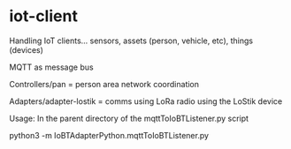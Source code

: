 # iot-client

Handling IoT clients... sensors, assets (person, vehicle, etc), things (devices)

MQTT as message bus

Controllers/pan = person area network coordination

Adapters/adapter-lostik = comms using LoRa radio using the LoStik device

Usage:
In the parent directory of the mqttToIoBTListener.py script

python3 -m IoBTAdapterPython.mqttToIoBTListener.py
